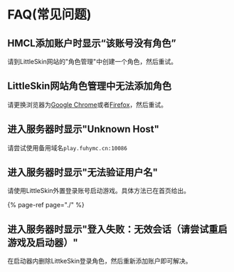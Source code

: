 # FAQ\(常见问题\)

## HMCL添加账户时显示“该账号没有角色”

请到LittleSkin网站的"角色管理"中创建一个角色，然后重试。

## LittleSkin网站角色管理中无法添加角色

请更换浏览器为[Google Chrome](https://www.google.cn/intl/zh-CN/chrome/)或者[Firefox](http://www.firefox.com.cn/)，然后重试。

## 进入服务器时显示"Unknown Host"

请尝试使用备用域名`play.fuhymc.cn:10086`

## 进入服务器时显示"无法验证用户名"

请使用LittleSkin外置登录账号启动游戏。具体方法已在首页给出。

{% page-ref page="./" %}

## 进入服务器时显示"登入失败：无效会话（请尝试重启游戏及启动器）"

在启动器内删除LittkeSkin登录角色，然后重新添加账户即可解决。

